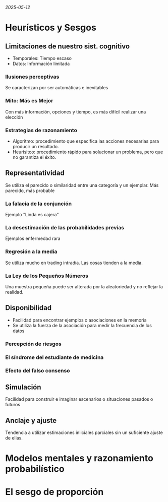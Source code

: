 *2025-05-12*

# Heurísticos y Sesgos
## Limitaciones de nuestro sist. cognitivo
- Temporales: Tiempo escaso
- Datos: Información limitada

### Ilusiones perceptivas
Se caracterizan por ser automáticas e inevitables

### Mito: Más es Mejor
Con más información, opciones y tiempo, es más difícil realizar una elección

### Estrategias de razonamiento
- Algoritmo: procedimiento que especifica las acciones necesarias para producir un resultado.
- Heurísitco: procedimiento rápido para solucionar un problema, pero que no garantiza el éxito.

## Representatividad
Se utiliza el parecido o similaridad entre una categoría y un ejemplar. Más parecido, más probable

### La falacia de la conjunción
Ejemplo "Linda es cajera"

### La desestimación de las probabilidades previas
Ejemplos enfermedad rara

### Regresión a la media
Se utiliza mucho en trading intradía. Las cosas tienden a la media.

### La Ley de los Pequeños Números
Una muestra pequeña puede ser alterada por la aleatoriedad y no reflejar la realidad.

## Disponibilidad
- Facilidad para encontrar ejemplos o asociaciones en la memoria
- Se utiliza la fuerza de la asociación para medir la frecuencia de los datos

### Percepción de riesgos
### El síndrome del estudiante de medicina
### Efecto del falso consenso

## Simulación
Facilidad para construir e imaginar escenarios o situaciones pasados o futuros

## Anclaje y ajuste
Tendencia a utilizar estimaciones iniiciales parciales sin un suficiente ajuste de ellas.

# Modelos mentales y razonamiento probabilístico


# El sesgo de proporción

